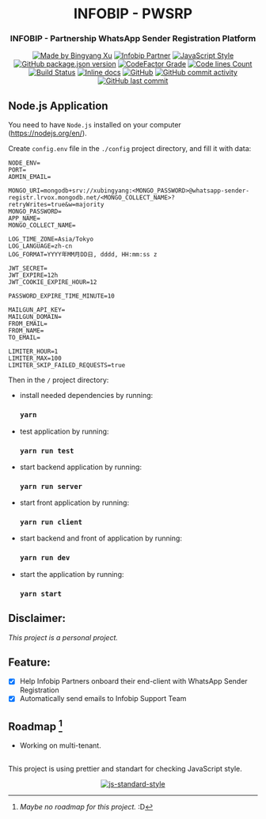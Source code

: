 <div align="center">
<h1>INFOBIP - PWSRP</h1>
<h3>INFOBIP - Partnership WhatsApp Sender Registration Platform</h3>
</div>

<div align="center">
<a target="_blank" href="https://img.shields.io/badge/xubingyang-made-brightgreen"><img src="https://img.shields.io/badge/xubingyang-made-brightgreen" alt="Made by Bingyang Xu"></a>
<a target="_blank" href="https://img.shields.io/badge/infobip-partners-brightgreen"><img src="https://img.shields.io/badge/infobip-partner-brightgreen" alt="Infobip Partner"></a>
<a target="_blank" href="https://github.com/standard/standard"><img src="https://img.shields.io/badge/code_style-standard-brightgreen.svg" alt="JavaScript Style"></a>
<a target="_blank" href="https://github.com/xubingyang/whatsapp-sender-registration"><img alt="GitHub package.json version" src="https://img.shields.io/github/package-json/v/xubingyang/whatsapp-sender-registration"></a>
<a target="_blank" href="https://www.codefactor.io/repository/github/xubingyang/whatsapp-sender-registration"><img alt="CodeFactor Grade" src="https://img.shields.io/codefactor/grade/github/xubingyang/whatsapp-sender-registration"></a>
<a target="_blank" href="https://github.com/xubingyang/whatsapp-sender-registration"><img alt="Code lines Count" src="https://tokei.rs/b1/github/xubingyang/whatsapp-sender-registration"></a>
<a target="_blank" href="https://app.travis-ci.com/github/xubingyang/whatsapp-sender-registration"><img src="https://app.travis-ci.com/xubingyang/whatsapp-sender-registration.svg?branch=main" alt="Build Status"></a>
<a target="_blank" href="https://inch-ci.org/github/xubingyang/whatsapp-sender-registration"><img src="https://inch-ci.org/github/xubingyang/whatsapp-sender-registration.svg?branch=main" alt="Inline docs"></a>
<a target="_blank" href="https://github.com/xubingyang/whatsapp-sender-registration"><img alt="GitHub" src="https://img.shields.io/github/license/xubingyang/whatsapp-sender-registration"></a>
<a target="_blank" href="https://github.com/xubingyang/whatsapp-sender-registration"><img alt="GitHub commit activity" src="https://img.shields.io/github/commit-activity/y/xubingyang/whatsapp-sender-registration"></a>
<a target="_blank" href="https://github.com/xubingyang/whatsapp-sender-registration"><img alt="GitHub last commit" src="https://img.shields.io/github/last-commit/xubingyang/whatsapp-sender-registration"></a>
</div>


## Node.js Application

You need to have `Node.js` installed on your computer (https://nodejs.org/en/).

Create `config.env` file in the `./config` project directory, and fill it with data:
```
NODE_ENV=
PORT=
ADMIN_EMAIL=

MONGO_URI=mongodb+srv://xubingyang:<MONGO_PASSWORD>@whatsapp-sender-registr.lrvox.mongodb.net/<MONGO_COLLECT_NAME>?retryWrites=true&w=majority
MONGO_PASSWORD=
APP_NAME=
MONGO_COLLECT_NAME=

LOG_TIME_ZONE=Asia/Tokyo
LOG_LANGUAGE=zh-cn
LOG_FORMAT=YYYY年MM月DD日, dddd, HH:mm:ss z

JWT_SECRET=
JWT_EXPIRE=12h
JWT_COOKIE_EXPIRE_HOUR=12

PASSWORD_EXPIRE_TIME_MINUTE=10

MAILGUN_API_KEY=
MAILGUN_DOMAIN=
FROM_EMAIL=
FROM_NAME=
TO_EMAIL=

LIMITER_HOUR=1
LIMITER_MAX=100
LIMITER_SKIP_FAILED_REQUESTS=true
```

Then in the `/` project directory:
 
- install needed dependencies by running:
    ### `yarn`
- test application by running:
    ### `yarn run test`
- start backend application by running:
    ### `yarn run server`
- start front application by running:
    ### `yarn run client`
- start backend and front of application by running:
    ### `yarn run dev`
- start the application by running:
    ### `yarn start`

## Disclaimer: 
*This project is a personal project.*

## Feature: 
- [x] Help Infobip Partners onboard their end-client with WhatsApp Sender Registration
- [x] Automatically send emails to Infobip Support Team

## Roadmap [^roadmap]
- Working on multi-tenant.
##
[^roadmap]: *Maybe no roadmap for this project.* :D

This project is using prettier and standart for checking JavaScript style.
<div align="center">
<a target="_blank" href="https://github.com/standard/standard"><img src="https://cdn.rawgit.com/standard/standard/master/badge.svg" alt="js-standard-style"></a>
</div>